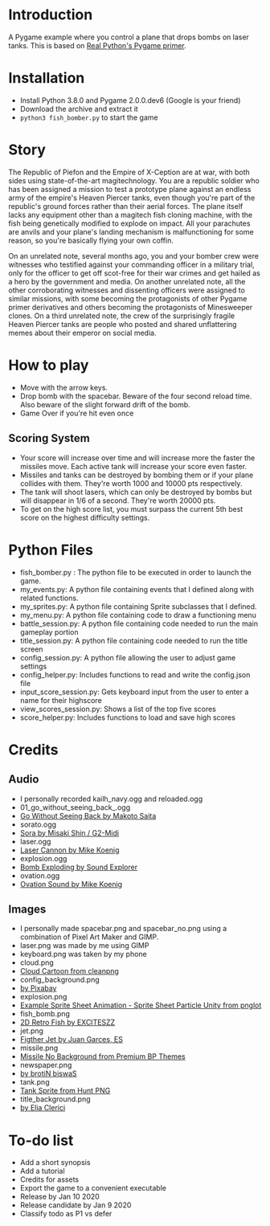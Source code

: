 # Introduction

A Pygame example where you control a plane that drops bombs on laser tanks. This is based on [Real Python's Pygame primer](https://realpython.com/pygame-a-primer/).

# Installation

* Install Python 3.8.0 and Pygame 2.0.0.dev6 (Google is your friend)
* Download the archive and extract it
* `python3 fish_bomber.py` to start the game

# Story

The Republic of Piefon and the Empire of X-Ception are at war, with both sides using state-of-the-art magitechnology. You are a republic soldier who has been assigned a mission to test a prototype plane against an endless army of the empire's Heaven Piercer tanks, even though you're part of the republic's ground forces rather than their aerial forces. The plane itself lacks any equipment other than a magitech fish cloning machine, with the fish being genetically modified to explode on impact. All your parachutes are anvils and your plane's landing mechanism is malfunctioning for some reason, so you're basically flying your own coffin.

On an unrelated note, several months ago, you and your bomber crew were witnesses who testified against your commanding officer in a military trial, only for the officer to get off scot-free for their war crimes and get hailed as a hero by the government and media. On another unrelated note, all the other corroborating witnesses and dissenting officers were assigned to similar missions, with some becoming the protagonists of other Pygame primer derivatives and others becoming the protagonists of Minesweeper clones. On a third unrelated note, the crew of the surprisingly fragile Heaven Piercer tanks are people who posted and shared unflattering memes about their emperor on social media.

# How to play

* Move with the arrow keys.
* Drop bomb with the spacebar. Beware of the four second reload time. Also beware of the slight forward drift of the bomb.
* Game Over if you're hit even once

## Scoring System

* Your score will increase over time and will increase more the faster the missiles move. Each active tank will increase your score even faster.
* Missiles and tanks can be destroyed by bombing them or if your plane collides with them. They're worth 1000 and 10000 pts respectively.
* The tank will shoot lasers, which can only be destroyed by bombs but will disappear in 1/6 of a second. They're worth 20000 pts.
* To get on the high score list, you must surpass the current 5th best score on the highest difficulty settings.

# Python Files

* fish_bomber.py : The python file to be executed in order to launch the game.
* my_events.py: A python file containing events that I defined along with related functions.
* my_sprites.py: A python file containing Sprite subclasses that I defined.
* my_menu.py: A python file containing code to draw a functioning menu
* battle_session.py: A python file containing code needed to run the main gameplay portion
* title_session.py: A python file containing code needed to run the title screen
* config_session.py: A python file allowing the user to adjust game settings
* config_helper.py: Includes functions to read and write the config.json file
* input_score_session.py: Gets keyboard input from the user to enter a name for their highscore
* view_scores_session.py: Shows a list of the top five scores
* score_helper.py: Includes functions to load and save high scores

# Credits

## Audio
* I personally recorded kailh_navy.ogg and reloaded.ogg
* 01_go_without_seeing_back_.ogg  
 * [Go Without Seeing Back by Makoto Saita](https://big-up.style/musics/34958?wovn=en)
* sorato.ogg
 * [Sora by Misaki Shin / G2-Midi](http://guru2.nobody.jp/music/town.htm)
* laser.ogg
 * [Laser Cannon by Mike Koenig](http://soundbible.com/1771-Laser-Cannon.html)
* explosion.ogg
 * [Bomb Exploding by Sound Explorer](http://soundbible.com/1986-Bomb-Exploding.html)
* ovation.ogg
 * [Ovation Sound by Mike Koenig](http://soundbible.com/1647-Ovation.html)

## Images
* I personally made spacebar.png and spacebar_no.png using a combination of Pixel Art Maker and GIMP.
* laser.png was made by me using GIMP
* keyboard.png was taken by my phone
* cloud.png
 * [Cloud Cartoon from cleanpng](https://www.cleanpng.com/png-cloud-computing-dust-676210/preview.html)
* config_background.png
 * [by Pixabay](https://www.pexels.com/photo/architect-architecture-blueprint-build-271667/)
* explosion.png
 * [Example Sprite Sheet Animation - Sprite Sheet Particle Unity
from pnglot](https://www.pnglot.com/i/hJJxmbR_example-sprite-sheet-animation-sprite-sheet-particle-unity/)
* fish_bomb.png
 * [2D Retro Fish by EXCITESZZ](https://opengameart.org/content/2d-retro-fish)
* jet.png
 * [Figther Jet by Juan Garces, ES ](https://thenounproject.com/term/fighter-jet/59845/)
* missile.png
 * [Missile No Background from Premium BP Themes](https://premiumbpthemes.com/explore/missile-transparent-background.html)
* newspaper.png
 * [by brotiN biswaS](https://www.pexels.com/photo/advertisements-batch-blur-business-518543/)
* tank.png
 * [Tank Sprite from Hunt PNG](https://huntpng.com/keyword/tank-sprite-png)
* title_background.png
 * [by Elia Clerici](https://www.pexels.com/photo/photo-of-blue-sky-912110/)

# To-do list

* Add a short synopsis
* Add a tutorial
* Credits for assets
* Export the game to a convenient executable
* Release by Jan 10 2020
* Release candidate by Jan 9 2020
* Classify todo as P1 vs defer
